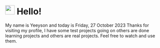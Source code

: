  <h1>
    <img src="https://emojis.slackmojis.com/emojis/images/1643510097/45343/hi.gif?1643510097" width="30"/> 
    Hello!
 </h1>
 <p>
    My name is Yeeyson and today is Friday, 27 October 2023
    Thanks for visiting my profile, I have some test projects going on others are done learning projects and others are real projects.
    Feel free to watch and use them.
 </p>